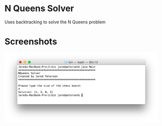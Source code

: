 # N Queens Solver
Uses backtracking to solve the N Queens problem

# Screenshots
![Example](/CS345/Lab2/screenshots/example.png?raw=true)
